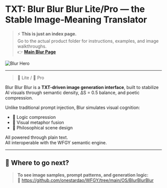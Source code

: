 # TXT: Blur Blur Blur Lite/Pro — the Stable Image‑Meaning Translator

> ⚡ **This is just an index page.**  
> Go to the actual product folder for instructions, examples, and image walkthroughs.  
> 👉 **[Main Blur Page](https://github.com/onestardao/WFGY/tree/main/OS/BlurBlurBlur)**

![Blur Hero](https://github.com/onestardao/WFGY/raw/main/OS/BlurBlurBlur/images/Blur_Hero.png)

---

> 🔐 Lite / 🔐 Pro 

Blur Blur Blur is a **TXT-driven image generation interface**, built to stabilize AI visuals through semantic density, ΔS = 0.5 balance, and poetic compression.

Unlike traditional prompt injection, Blur simulates visual cognition:  
- 📐 Logic compression  
- 🧬 Visual metaphor fusion  
- 🌌 Philosophical scene design

All powered through plain text.  
All interoperable with the WFGY semantic engine.

---

## 📍 Where to go next?

> **To see image samples, prompt patterns, and generation logic:**  
> 🔗 https://github.com/onestardao/WFGY/tree/main/OS/BlurBlurBlur
